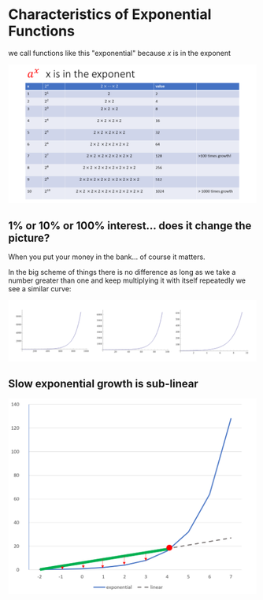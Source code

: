 # Characteristics of Exponential Functions

we call functions like this "exponential" because _x_ is in the exponent

![](../.gitbook/assets/Slide2.PNG)

## 1% or 10% or 100% interest… does it change the picture?

When you put your money in the bank… of course it matters.

In the big scheme of things there is no difference as long as we take a number greater than one and keep multiplying it with itself repeatedly we see a similar curve:

![](<../.gitbook/assets/image (7) (1).png>)

## Slow exponential growth is sub-linear

![in other words: the straight green line (linear) is above the blue (exponential) curve](<../.gitbook/assets/image (5).png>)
